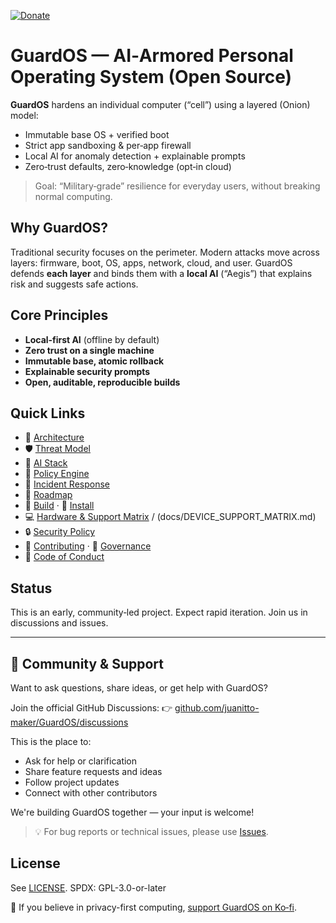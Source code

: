 [![Donate](https://img.shields.io/badge/Donate-Ko--fi-blueviolet?logo=ko-fi)](https://ko-fi.com/guardos)

# GuardOS — AI‑Armored Personal Operating System (Open Source)

**GuardOS** hardens an individual computer (“cell”) using a layered (Onion) model:
- Immutable base OS + verified boot
- Strict app sandboxing & per‑app firewall
- Local AI for anomaly detection + explainable prompts
- Zero‑trust defaults, zero‑knowledge (opt‑in cloud)

> Goal: “Military‑grade” resilience for everyday users, without breaking normal computing.

## Why GuardOS?
Traditional security focuses on the perimeter. Modern attacks move across layers: firmware, boot, OS, apps, network, cloud, and user. GuardOS defends **each layer** and binds them with a **local AI** (“Aegis”) that explains risk and suggests safe actions.

## Core Principles
- **Local‑first AI** (offline by default)
- **Zero trust on a single machine**
- **Immutable base, atomic rollback**
- **Explainable security prompts**
- **Open, auditable, reproducible builds**

## Quick Links
- 📐 [Architecture](docs/ARCHITECTURE.md)
- 🛡️ [Threat Model](docs/THREAT_MODEL.md)
- 🧠 [AI Stack](docs/AI_STACK.md)
- 🧩 [Policy Engine](docs/POLICY_ENGINE.md)
- 🧯 [Incident Response](docs/INCIDENT_RESPONSE.md)
- 🧭 [Roadmap](ROADMAP.md)
- 🧱 [Build](BUILD.md) · 🚀 [Install](INSTALL.md)
- 💻 [Hardware & Support Matrix](docs/HARDWARE.md) / (docs/DEVICE_SUPPORT_MATRIX.md)
- 🔒 [Security Policy](SECURITY.md)
- 🤝 [Contributing](CONTRIBUTING.md) · 🧭 [Governance](GOVERNANCE.md)
- 📣 [Code of Conduct](CODE_OF_CONDUCT.md)

## Status
This is an early, community‑led project. Expect rapid iteration. Join us in discussions and issues.

---

## 💬 Community & Support

Want to ask questions, share ideas, or get help with GuardOS?

Join the official GitHub Discussions:
👉 [github.com/juanitto-maker/GuardOS/discussions](https://github.com/juanitto-maker/GuardOS/discussions)

This is the place to:
- Ask for help or clarification
- Share feature requests and ideas
- Follow project updates
- Connect with other contributors

We're building GuardOS together — your input is welcome!

> 💡 For bug reports or technical issues, please use [Issues](https://github.com/juanitto-maker/GuardOS/issues).


## License
See [LICENSE](LICENSE). SPDX: GPL-3.0-or-later


🙏 If you believe in privacy-first computing, [support GuardOS on Ko‑fi](https://ko-fi.com/guardos).
